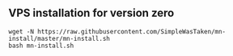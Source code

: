 ## VPS installation for version **zero**
```
wget -N https://raw.githubusercontent.com/SimpleWasTaken/mn-install/master/mn-install.sh
bash mn-install.sh
```
